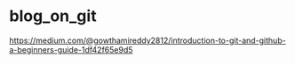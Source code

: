# blog_on_git
https://medium.com/@gowthamireddy2812/introduction-to-git-and-github-a-beginners-guide-1df42f65e9d5
